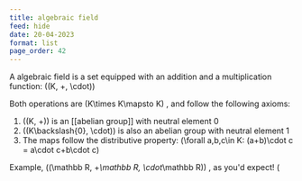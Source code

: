 ```yaml
---
title: algebraic field
feed: hide
date: 20-04-2023
format: list
page_order: 42
---
```



A algebraic field is a set equipped with an addition and a multiplication function:  \((K, +, \cdot)\) 

Both operations are  \(K\times K\mapsto K\) , and follow the following axioms:
1.  \((K, +)\)  is an [[abelian group]] with neutral element 0
2.  \((K\backslash\{0\}, \cdot)\)  is also an abelian group with neutral element 1
3. The maps follow the distributive property:  \(\forall a,b,c\in K: (a+b)\cdot c = a\cdot c+b\cdot c\) 

Example,  \((\mathbb R, +_\mathbb R, \cdot_\mathbb R)\) , as you'd expect! \(